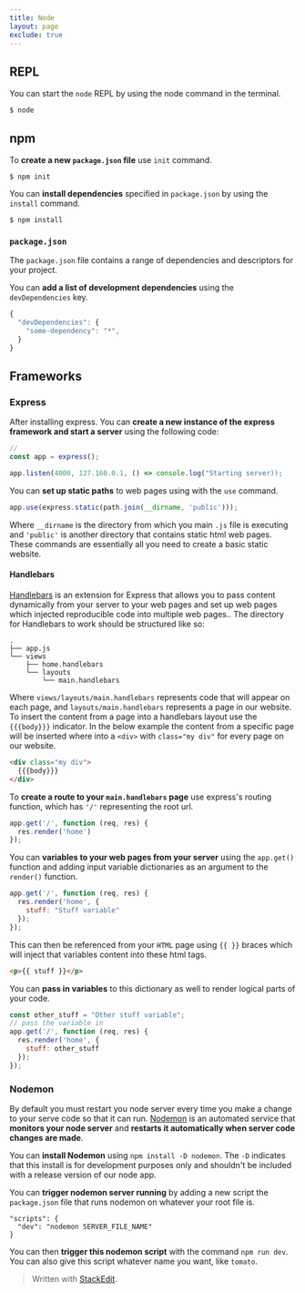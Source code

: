 ```yaml
---
title: Node
layout: page
exclude: true
---
```

## REPL
You can start the `node` REPL by using the node command in the terminal.
```
$ node
```

## npm

To **create a new `package.json` file** use `init` command.
```
$ npm init
```

You can **install dependencies** specified in `package.json` by using the `install` command.
```
$ npm install
```

### `package.json`

The `package.json` file contains a range of dependencies and descriptors for your project.

You can **add a list of development dependencies** using the `devDependencies` key.
```js
{
  "devDependencies": {
    "some-dependency": "*",
  }
}
```

## Frameworks
### Express
After installing express. You can **create a new instance of the express framework and start a server** using the following code:
```javascript
//
const app = express();

app.listen(4000, 127.160.0.1, () => console.log("Starting server));
```
You can **set up static paths** to web pages using with the `use` command.
```javascript
app.use(express.static(path.join(__dirname, 'public')));
```
Where `__dirname` is the directory from which you main `.js` file is executing and `'public'` is another directory that contains static html web pages. These commands are essentially all you need to create a basic static website.

#### Handlebars
[Handlebars][hb] is an extension for Express that allows you to pass content dynamically from your server to your web pages and set up web pages which injected reproducible code into multiple web pages.. The directory for Handlebars to work should be structured like so:
```
.
├── app.js
└── views
    ├── home.handlebars
    └── layouts
        └── main.handlebars
```
Where `views/layouts/main.handlebars` represents code that will appear on each page, and `layouts/main.handlebars` represents a page in our website. To insert the content from a page into a handlebars layout use the `{{{body}}}` indicator. In the below example the content from a specific page will be inserted where into a `<div>` with `class="my div"` for every page on our website.
```html
<div class="my div">
  {{{body}}}
</div>
```
To **create a route to your `main.handlebars` page** use express's routing function, which has `'/'` representing the root url.
```javascript
app.get('/', function (req, res) {
  res.render('home')
});
```
You can **variables to your web pages from your server** using the `app.get()` function and adding input variable dictionaries as an argument to the `render()` function.
```javascript
app.get('/', function (req, res) {
  res.render('home', {
    stuff: "Stuff variable"
  });
});
```
This can then be referenced from your `HTML` page using `{{ }}` braces which will inject that variables content into these html tags.
```html
<p>{{ stuff }}</p>
```
You can **pass in variables** to this dictionary as well to render logical parts of your code.
```javascript
const other_stuff = "Other stuff variable";
// pass the variable in
app.get('/', function (req, res) {
  res.render('home', {
    stuff: other_stuff
  });
});
```

[hb]: https://github.com/ericf/express-handlebars

### Nodemon
By default you must restart you node server every time you make a change to your serve code so that it can run. [Nodemon][nm] is an automated service that **monitors your node server** and **restarts it automatically when server code changes are made**. 

You can **install Nodemon** using `npm install -D nodemon`. The `-D` indicates that this install is for development purposes only and shouldn't be included with a release version of our node app.

You can **trigger nodemon server running** by adding a new script the `package.json` file that runs nodemon on whatever your root file is.
```
"scripts": {
  "dev": "nodemon SERVER_FILE_NAME"
}
```
You can then **trigger this nodemon script** with the command `npm run dev`. You can also give this script whatever name you want, like `tomato`.

[nm]: https://www.npmjs.com/package/nodemon

> Written with [StackEdit](https://stackedit.io/).
<!--stackedit_data:
eyJoaXN0b3J5IjpbLTE4MTcwMzg5NCwxNzE3Njk4MjEzLDkzND
MyMjg5OSwtNTQ0MzQ2NTUzLC0xMzU4ODE2MTk4LDEzODI4NzIx
NjUsLTcwNTAzODM1NiwtMTU0NjQzMjY3MSwtMTUzODU1ODkwXX
0=
-->